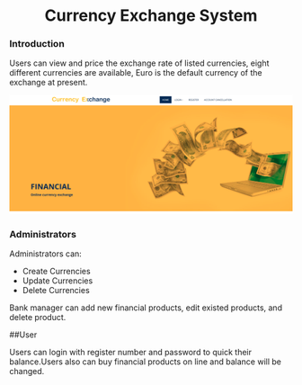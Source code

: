 <h1 align="center">Currency Exchange System</h1>

### Introduction
Users can view and price the exchange rate of listed currencies, eight different currencies are available, Euro is the default currency of the exchange at present.

![alttext](/READMEimages/currencyExchange1.PNG)
### Administrators
Administrators can:
* Create Currencies
* Update Currencies
* Delete Currencies

Bank manager can add new financial products, edit existed products, and delete product. 

##User

Users can login with register number and password to quick their balance.Users also can buy financial products on line and balance will be changed.
